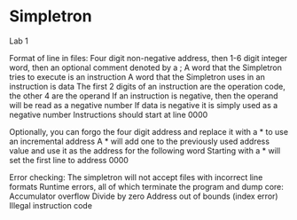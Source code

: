 # Simpletron
Lab 1

Format of line in files:
Four digit non-negative address, then 1-6 digit integer word, then an optional comment denoted by a ;
A word that the Simpletron tries to execute is an instruction
A word that the Simpletron uses in an instruction is data
The first 2 digits of an instruction are the operation code, the other 4 are the operand
If an instruction is negative, then the operand will be read as a negative number
If data is negative it is simply used as a negative number
Instructions should start at line 0000

Optionally, you can forgo the four digit address and replace it with a * to use an incremental address
A * will add one to the previously used address value and use it as the address for the following word
Starting with a * will set the first line to address 0000

Error checking:
The simpletron will not accept files with incorrect line formats
Runtime errors, all of which terminate the program and dump core:
Accumulator overflow
Divide by zero
Address out of bounds (index error)
Illegal instruction code